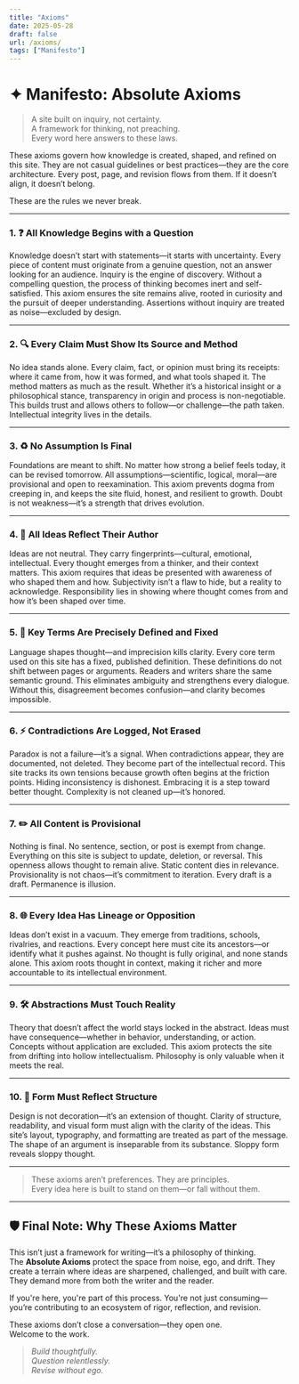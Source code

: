 ```yaml
---
title: "Axioms"
date: 2025-05-28
draft: false
url: /axioms/
tags: ["Manifesto"]
---
```


# ✦ Manifesto: Absolute Axioms

> A site built on inquiry, not certainty.  
> A framework for thinking, not preaching.  
> Every word here answers to these laws.

These axioms govern how knowledge is created, shaped, and refined on this site. They are not casual guidelines or best practices—they are the core architecture. Every post, page, and revision flows from them. If it doesn’t align, it doesn’t belong.

These are the rules we never break.

---

### 1. ❓ All Knowledge Begins with a Question

Knowledge doesn’t start with statements—it starts with uncertainty. Every piece of content must originate from a genuine question, not an answer looking for an audience. Inquiry is the engine of discovery. Without a compelling question, the process of thinking becomes inert and self-satisfied. This axiom ensures the site remains alive, rooted in curiosity and the pursuit of deeper understanding. Assertions without inquiry are treated as noise—excluded by design.

---

### 2. 🔍 Every Claim Must Show Its Source and Method

No idea stands alone. Every claim, fact, or opinion must bring its receipts: where it came from, how it was formed, and what tools shaped it. The method matters as much as the result. Whether it’s a historical insight or a philosophical stance, transparency in origin and process is non-negotiable. This builds trust and allows others to follow—or challenge—the path taken. Intellectual integrity lives in the details.

---

### 3. ♻️ No Assumption Is Final

Foundations are meant to shift. No matter how strong a belief feels today, it can be revised tomorrow. All assumptions—scientific, logical, moral—are provisional and open to reexamination. This axiom prevents dogma from creeping in, and keeps the site fluid, honest, and resilient to growth. Doubt is not weakness—it’s a strength that drives evolution.

---

### 4. 🧠 All Ideas Reflect Their Author

Ideas are not neutral. They carry fingerprints—cultural, emotional, intellectual. Every thought emerges from a thinker, and their context matters. This axiom requires that ideas be presented with awareness of who shaped them and how. Subjectivity isn’t a flaw to hide, but a reality to acknowledge. Responsibility lies in showing where thought comes from and how it’s been shaped over time.

---

### 5. 🧾 Key Terms Are Precisely Defined and Fixed

Language shapes thought—and imprecision kills clarity. Every core term used on this site has a fixed, published definition. These definitions do not shift between pages or arguments. Readers and writers share the same semantic ground. This eliminates ambiguity and strengthens every dialogue. Without this, disagreement becomes confusion—and clarity becomes impossible.

---

### 6. ⚡ Contradictions Are Logged, Not Erased

Paradox is not a failure—it’s a signal. When contradictions appear, they are documented, not deleted. They become part of the intellectual record. This site tracks its own tensions because growth often begins at the friction points. Hiding inconsistency is dishonest. Embracing it is a step toward better thought. Complexity is not cleaned up—it’s honored.

---

### 7. ✏️ All Content is Provisional

Nothing is final. No sentence, section, or post is exempt from change. Everything on this site is subject to update, deletion, or reversal. This openness allows thought to remain alive. Static content dies in relevance. Provisionality is not chaos—it’s commitment to iteration. Every draft is a draft. Permanence is illusion.

---

### 8. 🌐 Every Idea Has Lineage or Opposition

Ideas don’t exist in a vacuum. They emerge from traditions, schools, rivalries, and reactions. Every concept here must cite its ancestors—or identify what it pushes against. No thought is fully original, and none stands alone. This axiom roots thought in context, making it richer and more accountable to its intellectual environment.

---

### 9. 🛠 Abstractions Must Touch Reality

Theory that doesn’t affect the world stays locked in the abstract. Ideas must have consequence—whether in behavior, understanding, or action. Concepts without application are excluded. This axiom protects the site from drifting into hollow intellectualism. Philosophy is only valuable when it meets the real.

---

### 10. 🧩 Form Must Reflect Structure

Design is not decoration—it’s an extension of thought. Clarity of structure, readability, and visual form must align with the clarity of the ideas. This site’s layout, typography, and formatting are treated as part of the message. The shape of an argument is inseparable from its substance. Sloppy form reveals sloppy thought.

---

> These axioms aren’t preferences. They are principles.  
> Every idea here is built to stand on them—or fall without them.

---

## 🛡 Final Note: Why These Axioms Matter

This isn’t just a framework for writing—it’s a philosophy of thinking.  
The **Absolute Axioms** protect the space from noise, ego, and drift. They create a terrain where ideas are sharpened, challenged, and built with care. They demand more from both the writer and the reader.

If you're here, you're part of this process. You're not just consuming—you’re contributing to an ecosystem of rigor, reflection, and revision.

These axioms don’t close a conversation—they open one.  
Welcome to the work.

> *Build thoughtfully.  
> Question relentlessly.  
> Revise without ego.*  
